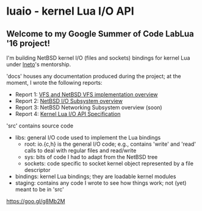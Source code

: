 # luaio - kernel Lua I/O API

## Welcome to my Google Summer of Code LabLua '16 project!

I'm building NetBSD kernel I/O (files and sockets) bindings for kernel Lua 
under [lneto](https://github.com/lneto)'s mentorship.

'docs' houses any documentation produced during the project; at the moment,
I wrote the following reports:

  * Report 1: [VFS and NetBSD VFS implementation 
  overview](https://github.com/salazar/luaio/blob/master/docs/r1_vfs.txt)
  * Report 2: [NetBSD I/O Subsystem 
  overview](https://github.com/salazar/luaio/blob/master/docs/r2_io.txt)
  * Report 3: NetBSD Networking Subsystem overview (soon)
  * Report 4: [Kernel Lua I/O API 
  Specification](https://github.com/salazar/luaio/blob/master/docs/r4_api.txt)

'src' contains source code

  * libs: general I/O code used to implement the Lua bindings
    - root: io.{c,h} is the general I/O code; e.g., contains 'write' and
      'read' calls to deal with regular files and read/write
    - sys: bits of code I had to adapt from the NetBSD tree
    - sockets: code specific to socket kernel object represented by a
      file descriptor
  * bindings: kernel Lua bindings; they are loadable kernel modules
  * staging: contains any code I wrote to see how things work; not (yet)
    meant to be in 'src'

https://goo.gl/g8Mb2M

